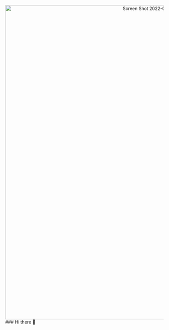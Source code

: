 <div align="center">
<img width="999" alt="Screen Shot 2022-04-22 at 12 34 19 AM" src="https://user-images.githubusercontent.com/62409790/164604573-2e162cbf-d0ab-47dd-b53c-0ae7e73cc5dc.png">
  </div>
### Hi there 👋
<!--
**Pixelated-Nelly/Pixelated-Nelly** is a ✨ _special_ ✨ repository because its `README.md` (this file) appears on your GitHub profile.

Here are some ideas to get you started:

- 🔭 I’m currently working on ...
- 🌱 I’m currently learning ...
- 👯 I’m looking to collaborate on ...
- 🤔 I’m looking for help with ...
- 💬 Ask me about ...
- 📫 How to reach me: ...
- 😄 Pronouns: ...
- ⚡ Fun fact: ...
-->
